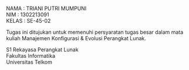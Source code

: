 NAMA  : TRIANI PUTRI MUMPUNI  
NIM   : 1302213091  
KELAS : SE-45-02  

Tugas ini ditujukan untuk memenuhi persyaratan tugas besar dalam mata kuliah Manajemen Konfigurasi & Evolusi Perangkat Lunak.  

S1 Rekayasa Perangkat Lunak  
Fakultas Informatika  
Universitas Telkom

